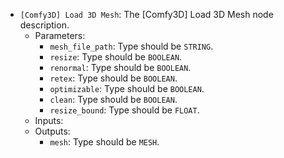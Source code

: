 - `[Comfy3D] Load 3D Mesh`: The [Comfy3D] Load 3D Mesh node description.
    - Parameters:
        - `mesh_file_path`: Type should be `STRING`.
        - `resize`: Type should be `BOOLEAN`.
        - `renormal`: Type should be `BOOLEAN`.
        - `retex`: Type should be `BOOLEAN`.
        - `optimizable`: Type should be `BOOLEAN`.
        - `clean`: Type should be `BOOLEAN`.
        - `resize_bound`: Type should be `FLOAT`.
    - Inputs:
    - Outputs:
        - `mesh`: Type should be `MESH`.
